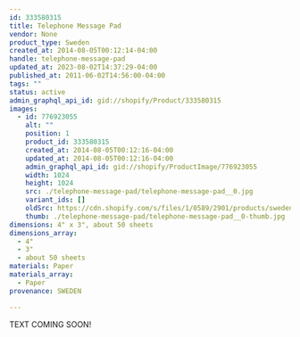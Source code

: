 ```yaml
---
id: 333580315
title: Telephone Message Pad
vendor: None
product_type: Sweden
created_at: 2014-08-05T00:12:14-04:00
handle: telephone-message-pad
updated_at: 2023-08-02T14:37:29-04:00
published_at: 2011-06-02T14:56:00-04:00
tags: ""
status: active
admin_graphql_api_id: gid://shopify/Product/333580315
images:
  - id: 776923055
    alt: ""
    position: 1
    product_id: 333580315
    created_at: 2014-08-05T00:12:16-04:00
    updated_at: 2014-08-05T00:12:16-04:00
    admin_graphql_api_id: gid://shopify/ProductImage/776923055
    width: 1024
    height: 1024
    src: ./telephone-message-pad/telephone-message-pad__0.jpg
    variant_ids: []
    oldSrc: https://cdn.shopify.com/s/files/1/0589/2901/products/sweden07.jpeg?v=1407211936
    thumb: ./telephone-message-pad/telephone-message-pad__0-thumb.jpg
dimensions: 4" x 3", about 50 sheets
dimensions_array:
  - 4"
  - 3"
  - about 50 sheets
materials: Paper
materials_array:
  - Paper
provenance: SWEDEN

---
```


TEXT COMING SOON!
